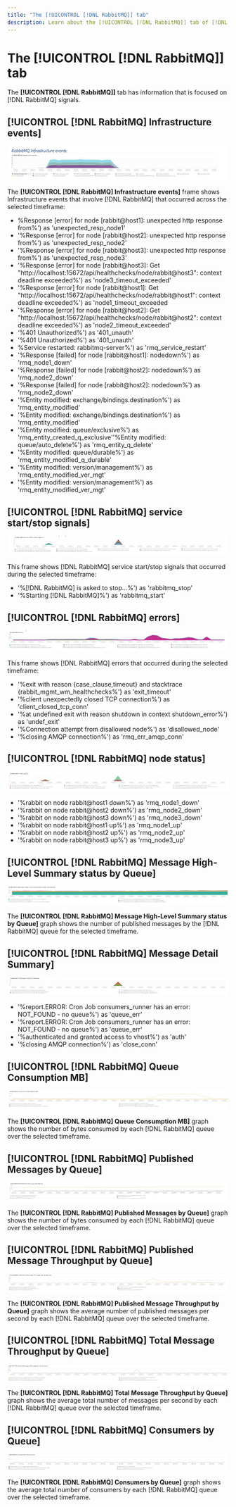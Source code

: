 ```yaml
---
title: "The [!UICONTROL [!DNL RabbitMQ]] tab"
description: Learn about the [!UICONTROL [!DNL RabbitMQ]] tab of [!DNL Observation for Adobe Commerce].
---
```

# The [!UICONTROL [!DNL RabbitMQ]] tab

The **[!UICONTROL [!DNL RabbitMQ]]** tab has information that is focused on [!DNL RabbitMQ] signals.

## [!UICONTROL [!DNL RabbitMQ] Infrastructure events]

![[!DNL RabbitMQ] Infrastructure events](../../assets/tools/observation-for-adobe-commerce/rabbitmq-tab-1.jpeg)

The **[!UICONTROL [!DNL RabbitMQ] Infrastructure events]** frame shows Infrastructure events that involve [!DNL RabbitMQ] that occurred across the selected timeframe:

* %Response [error] for node [rabbit@host1]: unexpected http response from%') as 'unexpected_resp_node1'
* '%Response [error] for node [rabbit@host2]: unexpected http response from%') as 'unexpected_resp_node2'
* '%Response [error] for node [rabbit@host3]: unexpected http response from%') as 
'unexpected_resp_node3'
* '%Response [error] for node [rabbit@host3]: Get 
"http://localhost:15672/api/healthchecks/node/rabbit@host3": context deadline exceeded%') 
as 'node3_timeout_exceeded'
* '%Response [error] for node [rabbit@host1]: Get "http://localhost:15672/api/healthchecks/node/rabbit@host1": context deadline exceeded%') as 'node1_timeout_exceeded
* '%Response [error] for node [rabbit@host2]: Get "http://localhost:15672/api/healthchecks/node/rabbit@host2": context deadline exceeded%') as 'node2_timeout_exceeded'
* ‘%401 Unauthorized%') as '401_unauth'
* '%401 Unauthorized%') as '401_unauth'
* %Service restarted: rabbitmq-server%') as 'rmq_service_restart'
* '%Response [failed] for node [rabbit@host1]: nodedown%') as 'rmq_node1_down'
* '%Response [failed] for node [rabbit@host2]: nodedown%') as 'rmq_node2_down'
* '%Response [failed] for node [rabbit@host2]: nodedown%') as 'rmq_node2_down'
* '%Entity modified: exchange/bindings.destination%') as 'rmq_entity_modified'
* '%Entity modified: exchange/bindings.destination%') as 'rmq_entity_modified'
* '%Entity modified: queue/exclusive%') as 'rmq_entity_created_q_exclusive''%Entity modified: queue/auto_delete%') as 'rmq_entity_q_delete' 
* '%Entity modified: queue/durable%') as 'rmq_entity_modified_q_durable'
* '%Entity modified: version/management%') as 'rmq_entity_modified_ver_mgt'
* '%Entity modified: version/management%') as 'rmq_entity_modified_ver_mgt'

## [!UICONTROL [!DNL RabbitMQ] service start/stop signals]

![[!DNL RabbitMQ] service start/stop signals](../../assets/tools/observation-for-adobe-commerce/rabbitmq-tab-2.jpeg)

This frame shows [!DNL RabbitMQ] service start/stop signals that occurred during the selected timeframe:

* '%[!DNL RabbitMQ] is asked to stop...%') as 'rabbitmq_stop'
* '%Starting [!DNL RabbitMQ]%') as 'rabbitmq_start'

## [!UICONTROL [!DNL RabbitMQ] errors]

![[!DNL RabbitMQ] errors](../../assets/tools/observation-for-adobe-commerce/rabbitmq-tab-3.jpeg)

This frame shows [!DNL RabbitMQ] errors that occurred during the selected timeframe:

* '%exit with reason {case_clause,timeout} and stacktrace {rabbit_mgmt_wm_healthchecks%'} as 'exit_timeout'
* '%client unexpectedly closed TCP connection%') as 'client_closed_tcp_conn'
* '%at undefined exit with reason shutdown in context shutdown_error%') as 'undef_exit'
* '%Connection attempt from disallowed node%') as 'disallowed_node'
* '%closing AMQP connection%') as 'rmq_err_amqp_conn'

## [!UICONTROL [!DNL RabbitMQ] node status]

![[!DNL RabbitMQ] node status](../../assets/tools/observation-for-adobe-commerce/rabbitmq-tab-4.jpeg)

* '%rabbit on node rabbit@host1 down%') as 'rmq_node1_down'
* '%rabbit on node rabbit@host2 down%') as 'rmq_node2_down'
* '%rabbit on node rabbit@host3 down%') as 'rmq_node3_down' 
* '%rabbit on node rabbit@host1 up%') as 'rmq_node1_up'
* '%rabbit on node rabbit@host2 up%') as 'rmq_node2_up'
* '%rabbit on node rabbit@host3 up%') as 'rmq_node3_up'

## [!UICONTROL [!DNL RabbitMQ] Message High-Level Summary status by Queue]

![[!DNL RabbitMQ] Message High-Level Summary status by Queue](../../assets/tools/observation-for-adobe-commerce/rabbitmq-tab-5.jpeg)

The **[!UICONTROL [!DNL RabbitMQ] Message High-Level Summary status by Queue]** graph shows the number of published messages by the [!DNL RabbitMQ] queue for the selected timeframe.

## [!UICONTROL [!DNL RabbitMQ] Message Detail Summary]

![[!DNL RabbitMQ] Message Detail Summary](../../assets/tools/observation-for-adobe-commerce/rabbitmq-tab-6.jpeg)

* '%report.ERROR: Cron Job consumers_runner has an error: NOT_FOUND - no queue%') as 'queue_err'
* '%report.ERROR: Cron Job consumers_runner has an error: NOT_FOUND - no queue%') as 'queue_err'
* '%authenticated and granted access to vhost%') as 'auth'
* '%closing AMQP connection%') as 'close_conn'

## [!UICONTROL [!DNL RabbitMQ] Queue Consumption MB]

![[!DNL RabbitMQ] Queue Consumption MB](../../assets/tools/observation-for-adobe-commerce/rabbitmq-tab-7.jpeg)

The **[!UICONTROL [!DNL RabbitMQ] Queue Consumption MB]** graph shows the number of bytes consumed by each [!DNL RabbitMQ] queue over the selected timeframe.

## [!UICONTROL [!DNL RabbitMQ] Published Messages by Queue]

![[!DNL RabbitMQ] Published Messages by Queue](../../assets/tools/observation-for-adobe-commerce/rabbitmq-tab-8.jpeg)

The **[!UICONTROL [!DNL RabbitMQ] Published Messages by Queue]** graph shows the number of bytes consumed by each [!DNL RabbitMQ] queue over the selected timeframe.

## [!UICONTROL [!DNL RabbitMQ] Published Message Throughput by Queue]

![[!DNL RabbitMQ] Published Message Throughput by Queue](../../assets/tools/observation-for-adobe-commerce/rabbitmq-tab-9.jpeg)

The **[!UICONTROL [!DNL RabbitMQ] Published Message Throughput by Queue]** graph shows the average number of published messages per second by each [!DNL RabbitMQ] queue over the selected timeframe.

## [!UICONTROL [!DNL RabbitMQ] Total Message Throughput by Queue]

![[!DNL RabbitMQ] Total Message Throughput by Queue](../../assets/tools/observation-for-adobe-commerce/rabbitmq-tab-10.jpeg)

The **[!UICONTROL [!DNL RabbitMQ] Total Message Throughput by Queue]** graph shows the average total number of messages per second by each [!DNL RabbitMQ] queue over the selected timeframe.

## [!UICONTROL [!DNL RabbitMQ] Consumers by Queue]

![[!DNL RabbitMQ] Consumers by Queue](../../assets/tools/observation-for-adobe-commerce/rabbitmq-tab-11.jpeg)

The **[!UICONTROL [!DNL RabbitMQ] Consumers by Queue]** graph shows the average total number of consumers by each [!DNL RabbitMQ] queue over the selected timeframe.
